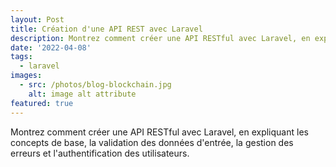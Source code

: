 ```yaml
---
layout: Post
title: Création d'une API REST avec Laravel
description: Montrez comment créer une API RESTful avec Laravel, en expliquant les concepts de base, la validation des données d'entrée, la gestion des erreurs et l'authentification des utilisateurs.
date: '2022-04-08'
tags:
  - laravel
images:
  - src: /photos/blog-blockchain.jpg
    alt: image alt attribute
featured: true
---
```


Montrez comment créer une API RESTful avec Laravel, en expliquant les concepts de base, la validation des données d'entrée, la gestion des erreurs et l'authentification des utilisateurs.